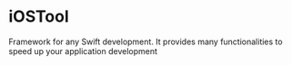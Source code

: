 # iOSTool
Framework for any Swift development. It provides many functionalities to speed up your application development
